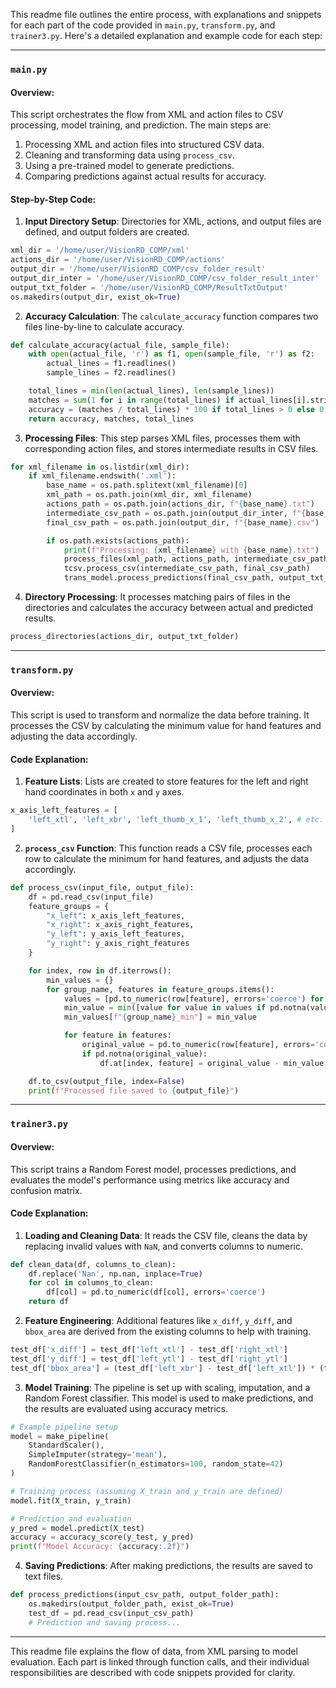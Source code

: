 This readme file outlines the entire process, with explanations and snippets for each part of the code provided in `main.py`, `transform.py`, and `trainer3.py`. Here's a detailed explanation and example code for each step:

---

### `main.py`


#### Overview:
This script orchestrates the flow from XML and action files to CSV processing, model training, and prediction. The main steps are:
1. Processing XML and action files into structured CSV data.
2. Cleaning and transforming data using `process_csv`.
3. Using a pre-trained model to generate predictions.
4. Comparing predictions against actual results for accuracy.

#### Step-by-Step Code:

1. **Input Directory Setup**: Directories for XML, actions, and output files are defined, and output folders are created.

```python
xml_dir = '/home/user/VisionRD_COMP/xml'
actions_dir = '/home/user/VisionRD_COMP/actions'
output_dir = '/home/user/VisionRD_COMP/csv_folder_result'
output_dir_inter = '/home/user/VisionRD_COMP/csv_folder_result_inter'
output_txt_folder = '/home/user/VisionRD_COMP/ResultTxtOutput'
os.makedirs(output_dir, exist_ok=True)
```

2. **Accuracy Calculation**:
   The `calculate_accuracy` function compares two files line-by-line to calculate accuracy.

```python
def calculate_accuracy(actual_file, sample_file):
    with open(actual_file, 'r') as f1, open(sample_file, 'r') as f2:
        actual_lines = f1.readlines()
        sample_lines = f2.readlines()

    total_lines = min(len(actual_lines), len(sample_lines))
    matches = sum(1 for i in range(total_lines) if actual_lines[i].strip() == sample_lines[i].strip())
    accuracy = (matches / total_lines) * 100 if total_lines > 0 else 0
    return accuracy, matches, total_lines
```

3. **Processing Files**: This step parses XML files, processes them with corresponding action files, and stores intermediate results in CSV files.

```python
for xml_filename in os.listdir(xml_dir):
    if xml_filename.endswith('.xml'):
        base_name = os.path.splitext(xml_filename)[0]
        xml_path = os.path.join(xml_dir, xml_filename)
        actions_path = os.path.join(actions_dir, f"{base_name}.txt")
        intermediate_csv_path = os.path.join(output_dir_inter, f"{base_name}_intermediate.csv")
        final_csv_path = os.path.join(output_dir, f"{base_name}.csv")

        if os.path.exists(actions_path):
            print(f"Processing: {xml_filename} with {base_name}.txt")
            process_files(xml_path, actions_path, intermediate_csv_path)
            tcsv.process_csv(intermediate_csv_path, final_csv_path)
            trans_model.process_predictions(final_csv_path, output_txt_folder)
```

4. **Directory Processing**: It processes matching pairs of files in the directories and calculates the accuracy between actual and predicted results.

```python
process_directories(actions_dir, output_txt_folder)
```

---

### `transform.py`

#### Overview:
This script is used to transform and normalize the data before training. It processes the CSV by calculating the minimum value for hand features and adjusting the data accordingly.

#### Code Explanation:

1. **Feature Lists**:
   Lists are created to store features for the left and right hand coordinates in both `x` and `y` axes.

```python
x_axis_left_features = [
    'left_xtl', 'left_xbr', 'left_thumb_x_1', 'left_thumb_x_2', # etc.
]
```

2. **`process_csv` Function**:
   This function reads a CSV file, processes each row to calculate the minimum for hand features, and adjusts the data accordingly.

```python
def process_csv(input_file, output_file):
    df = pd.read_csv(input_file)
    feature_groups = {
        "x_left": x_axis_left_features,
        "x_right": x_axis_right_features,
        "y_left": y_axis_left_features,
        "y_right": y_axis_right_features
    }

    for index, row in df.iterrows():
        min_values = {}
        for group_name, features in feature_groups.items():
            values = [pd.to_numeric(row[feature], errors='coerce') for feature in features]
            min_value = min([value for value in values if pd.notna(value)], default=0)
            min_values[f"{group_name}_min"] = min_value

            for feature in features:
                original_value = pd.to_numeric(row[feature], errors='coerce')
                if pd.notna(original_value):
                    df.at[index, feature] = original_value - min_value

    df.to_csv(output_file, index=False)
    print(f"Processed file saved to {output_file}")
```

---

### `trainer3.py`

#### Overview:
This script trains a Random Forest model, processes predictions, and evaluates the model's performance using metrics like accuracy and confusion matrix.

#### Code Explanation:

1. **Loading and Cleaning Data**:
   It reads the CSV file, cleans the data by replacing invalid values with `NaN`, and converts columns to numeric.

```python
def clean_data(df, columns_to_clean):
    df.replace('Nan', np.nan, inplace=True)
    for col in columns_to_clean:
        df[col] = pd.to_numeric(df[col], errors='coerce')
    return df
```

2. **Feature Engineering**:
   Additional features like `x_diff`, `y_diff`, and `bbox_area` are derived from the existing columns to help with training.

```python
test_df['x_diff'] = test_df['left_xtl'] - test_df['right_xtl']
test_df['y_diff'] = test_df['left_ytl'] - test_df['right_ytl']
test_df['bbox_area'] = (test_df['left_xbr'] - test_df['left_xtl']) * (test_df['left_ybr'] - test_df['left_ytl'])
```

3. **Model Training**:
   The pipeline is set up with scaling, imputation, and a Random Forest classifier. This model is used to make predictions, and the results are evaluated using accuracy metrics.

```python
# Example pipeline setup
model = make_pipeline(
    StandardScaler(),
    SimpleImputer(strategy='mean'),
    RandomForestClassifier(n_estimators=100, random_state=42)
)

# Training process (assuming X_train and y_train are defined)
model.fit(X_train, y_train)

# Prediction and evaluation
y_pred = model.predict(X_test)
accuracy = accuracy_score(y_test, y_pred)
print(f"Model Accuracy: {accuracy:.2f}")
```

4. **Saving Predictions**:
   After making predictions, the results are saved to text files.

```python
def process_predictions(input_csv_path, output_folder_path):
    os.makedirs(output_folder_path, exist_ok=True)
    test_df = pd.read_csv(input_csv_path)
    # Prediction and saving process...
```

---

This readme file explains the flow of data, from XML parsing to model evaluation. Each part is linked through function calls, and their individual responsibilities are described with code snippets provided for clarity.